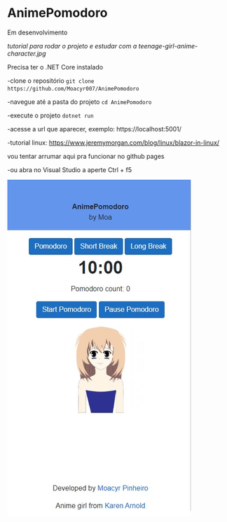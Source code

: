 # AnimePomodoro 
Em desenvolvimento

*tutorial para rodar o projeto e estudar com a teenage-girl-anime-character.jpg*

Precisa ter o .NET Core instalado

-clone o repositório
  ``git clone https://github.com/Moacyr007/AnimePomodoro``

-navegue até a pasta do projeto
  ``cd AnimePomodoro``

-execute o projeto
  ``dotnet run``

-acesse a url que aparecer, exemplo: https://localhost:5001/

-tutorial linux: https://www.jeremymorgan.com/blog/linux/blazor-in-linux/

vou tentar arrumar aqui pra funcionar no github pages 

-ou abra no Visual Studio a aperte Ctrl + f5

![anime](https://github.com/Moacyr007/AnimePomodoro/blob/master/AnimePomodoro/image.jpg)
